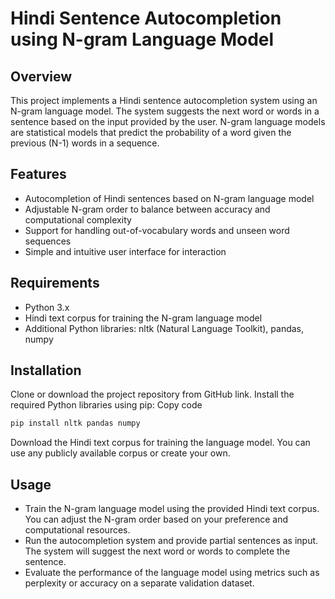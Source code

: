 # Hindi Sentence Autocompletion using N-gram Language Model

## Overview
This project implements a Hindi sentence autocompletion system using an N-gram language model. The system suggests the next word or words in a sentence based on the input provided by the user. 
N-gram language models are statistical models that predict the probability of a word given the previous (N-1) words in a sequence.

## Features
* Autocompletion of Hindi sentences based on N-gram language model
* Adjustable N-gram order to balance between accuracy and computational complexity
* Support for handling out-of-vocabulary words and unseen word sequences
* Simple and intuitive user interface for interaction

## Requirements
* Python 3.x
* Hindi text corpus for training the N-gram language model
* Additional Python libraries: nltk (Natural Language Toolkit), pandas, numpy

## Installation
Clone or download the project repository from GitHub link.
Install the required Python libraries using pip:
Copy code
```python
pip install nltk pandas numpy
```
Download the Hindi text corpus for training the language model. You can use any publicly available corpus or create your own.

## Usage
* Train the N-gram language model using the provided Hindi text corpus. You can adjust the N-gram order based on your preference and computational resources.
* Run the autocompletion system and provide partial sentences as input. The system will suggest the next word or words to complete the sentence.
* Evaluate the performance of the language model using metrics such as perplexity or accuracy on a separate validation dataset.
